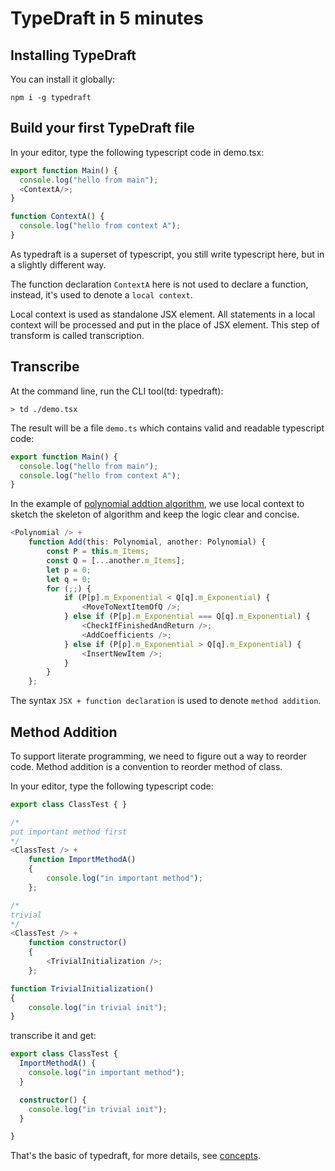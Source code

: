 # TypeDraft in 5 minutes

## Installing TypeDraft

You can install it globally:
```shell
npm i -g typedraft
```

## Build your first TypeDraft file
In your editor, type the following typescript code in demo.tsx:

```typescript
export function Main() {
  console.log("hello from main");
  <ContextA/>;
}

function ContextA() {
  console.log("hello from context A");
}
```

As typedraft is a superset of typescript, you still write typescript here, but in a slightly different way.

The function declaration ```ContextA``` here is not used to declare a function, instead, it's used to denote a ```local context```.

Local context is used as standalone JSX element. All statements in a local context will be processed and put in the place of JSX element. This step of transform is called transcription.

## Transcribe

At the command line, run the CLI tool(td: typedraft):

```shell
> td ./demo.tsx
```

The result will be a file ```demo.ts``` which contains valid and readable typescript code:

```typescript
export function Main() {
  console.log("hello from main");
  console.log("hello from context A");
}
```

In the example of [polynomial addtion algorithm](https://github.com/mistlog/algorithm/blob/master/source-view/linear-list/polynomial-addition.md), we use local context to sketch the skeleton of algorithm and keep the logic clear and concise.

```typescript
<Polynomial /> +
    function Add(this: Polynomial, another: Polynomial) {
        const P = this.m_Items;
        const Q = [...another.m_Items];
        let p = 0;
        let q = 0;
        for (;;) {
            if (P[p].m_Exponential < Q[q].m_Exponential) {
                <MoveToNextItemOfQ />;
            } else if (P[p].m_Exponential === Q[q].m_Exponential) {
                <CheckIfFinishedAndReturn />;
                <AddCoefficients />;
            } else if (P[p].m_Exponential > Q[q].m_Exponential) {
                <InsertNewItem />;
            }
        }
    };
```

The syntax ```JSX + function declaration``` is used to denote ```method addition```.

## Method Addition

To support literate programming, we need to figure out a way to reorder code. Method addition is a convention to reorder method of class.

In your editor, type the following typescript code:

```typescript
export class ClassTest { }

/*
put important method first
*/
<ClassTest /> +
    function ImportMethodA()
    {
        console.log("in important method");
    };

/*
trivial
*/
<ClassTest /> +
    function constructor()
    {
        <TrivialInitialization />;
    };

function TrivialInitialization()
{
    console.log("in trivial init");
}
```

transcribe it and get:

```typescript
export class ClassTest {
  ImportMethodA() {
    console.log("in important method");
  }

  constructor() {
    console.log("in trivial init");
  }

}
```

That's the basic of typedraft, for more details, see [concepts](../concepts/concepts.md).